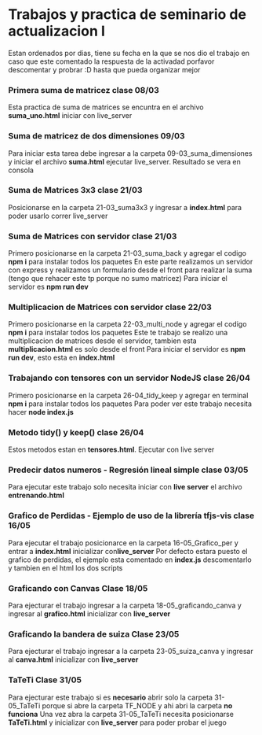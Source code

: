 # Trabajos y practica de seminario de actualizacion I
Estan ordenados por dias, tiene su fecha en la que se nos dio el trabajo en caso que este comentado la respuesta de la activadad porfavor descomentar y probrar :D hasta que pueda organizar mejor

### Primera suma de matricez clase 08/03
Esta practica de suma de matrices se encuntra en el archivo **suma_uno.html** iniciar con live_server

### Suma de matricez de dos dimensiones 09/03
Para iniciar esta tarea debe ingresar a la carpeta 09-03_suma_dimensiones y iniciar el archivo **suma.html** ejecutar live_server. Resultado se vera en consola

### Suma de Matrices 3x3 clase 21/03
Posicionarse en la carpeta 21-03_suma3x3 y ingresar a **index.html** para poder usarlo correr live_server

### Suma de Matrices con servidor clase 21/03
Primero posicionarse en la carpeta 21-03_suma_back y agregar el codigo **npm i** para instalar todos los paquetes
En este parte realizamos un servidor con express y realizamos un formulario desde el front para realizar la suma (tengo que rehacer este tp porque no sumo matricez)
Para iniciar el servidor es **npm run dev**

### Multiplicacion de Matrices con servidor clase 22/03
Primero posicionarse en la carpeta 22-03_multi_node y agregar el codigo **npm i** para instalar todos los paquetes
Este te trabajo se realizo una multiplicacion de matrices desde el servidor, tambien esta **multiplicacion.html** es solo desde el front
Para iniciar el servidor es **npm run dev**, esto esta en **index.html**

### Trabajando con tensores con un servidor NodeJS clase 26/04
Primero posicionarse en la carpeta 26-04_tidy_keep y agregar en terminal **npm i** para instalar todos los paquetes
Para poder ver este trabajo necesita hacer **node index.js**

### Metodo tidy() y keep() clase 26/04
Estos metodos estan en **tensores.html**. Ejecutar con live server

### Predecir datos numeros - Regresión lineal simple clase 03/05
Para ejecutar este trabajo solo necesita iniciar con **live server** el archivo **entrenando.html**

### Grafico de Perdidas - Ejemplo de uso de la librería tfjs-vis clase 16/05
Para ejecutar el trabajo posicionarce en la carpeta 16-05_Grafico_per y entrar a **index.html** inicializar con**live_server**
Por defecto estara puesto el grafico de perdidas, el ejemplo esta comentado en **index.js** descomentarlo y tambien en el html los dos scripts 

### Graficando con Canvas Clase 18/05
Para ejecturar el trabajo ingresar a la carpeta 18-05_graficando_canva y ingresar al **grafico.html** inicializar con **live_server** 

### Graficando la bandera de suiza Clase 23/05
Para ejecturar el trabajo ingresar a la carpeta 23-05_suiza_canva y ingresar al **canva.html** inicializar con **live_server**

### TaTeTi Clase 31/05
Para ejecturar este trabajo si es **necesario** abrir solo la carpeta 31-05_TaTeTi porque si abre la carpeta TF_NODE y ahi abri la carpeta **no funciona**
Una vez abra la carpeta 31-05_TaTeTi necesita posicionarse **TaTeTi.html** y inicializar con **live_server** para poder probar el juego